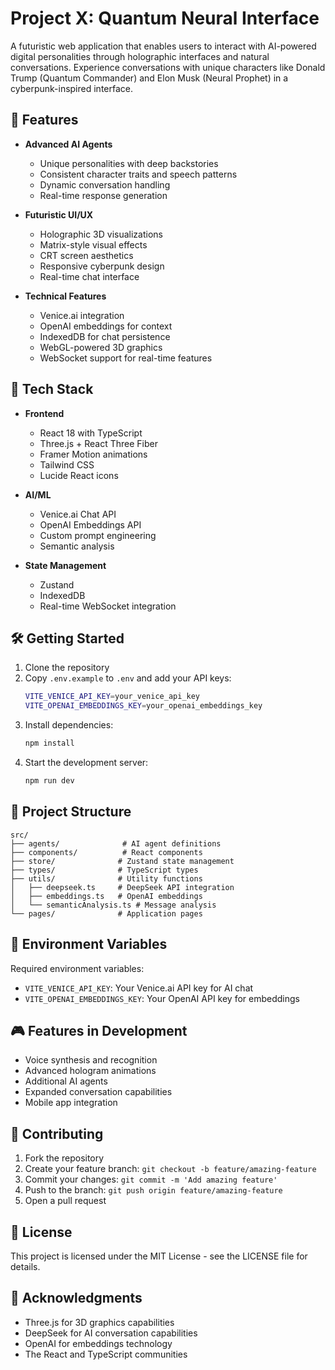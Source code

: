 # Project X: Quantum Neural Interface

A futuristic web application that enables users to interact with AI-powered digital personalities through holographic interfaces and natural conversations. Experience conversations with unique characters like Donald Trump (Quantum Commander) and Elon Musk (Neural Prophet) in a cyberpunk-inspired interface.

## 🌟 Features

- **Advanced AI Agents**
  - Unique personalities with deep backstories
  - Consistent character traits and speech patterns
  - Dynamic conversation handling
  - Real-time response generation

- **Futuristic UI/UX**
  - Holographic 3D visualizations
  - Matrix-style visual effects
  - CRT screen aesthetics
  - Responsive cyberpunk design
  - Real-time chat interface

- **Technical Features**
  - Venice.ai integration
  - OpenAI embeddings for context
  - IndexedDB for chat persistence
  - WebGL-powered 3D graphics
  - WebSocket support for real-time features

## 🚀 Tech Stack

- **Frontend**
  - React 18 with TypeScript
  - Three.js + React Three Fiber
  - Framer Motion animations
  - Tailwind CSS
  - Lucide React icons

- **AI/ML**
  - Venice.ai Chat API
  - OpenAI Embeddings API
  - Custom prompt engineering
  - Semantic analysis

- **State Management**
  - Zustand
  - IndexedDB
  - Real-time WebSocket integration

## 🛠 Getting Started

1. Clone the repository
2. Copy `.env.example` to `.env` and add your API keys:
   ```bash
   VITE_VENICE_API_KEY=your_venice_api_key
   VITE_OPENAI_EMBEDDINGS_KEY=your_openai_embeddings_key
   ```
3. Install dependencies:
   ```bash
   npm install
   ```
4. Start the development server:
   ```bash
   npm run dev
   ```

## 📁 Project Structure

```
src/
├── agents/              # AI agent definitions
├── components/          # React components
├── store/              # Zustand state management
├── types/              # TypeScript types
├── utils/              # Utility functions
│   ├── deepseek.ts     # DeepSeek API integration
│   ├── embeddings.ts   # OpenAI embeddings
│   └── semanticAnalysis.ts # Message analysis
└── pages/              # Application pages
```

## 🔑 Environment Variables

Required environment variables:

- `VITE_VENICE_API_KEY`: Your Venice.ai API key for AI chat
- `VITE_OPENAI_EMBEDDINGS_KEY`: Your OpenAI API key for embeddings

## 🎮 Features in Development

- Voice synthesis and recognition
- Advanced hologram animations
- Additional AI agents
- Expanded conversation capabilities
- Mobile app integration

## 🤝 Contributing

1. Fork the repository
2. Create your feature branch: `git checkout -b feature/amazing-feature`
3. Commit your changes: `git commit -m 'Add amazing feature'`
4. Push to the branch: `git push origin feature/amazing-feature`
5. Open a pull request

## 📝 License

This project is licensed under the MIT License - see the LICENSE file for details.

## 🙏 Acknowledgments

- Three.js for 3D graphics capabilities
- DeepSeek for AI conversation capabilities
- OpenAI for embeddings technology
- The React and TypeScript communities